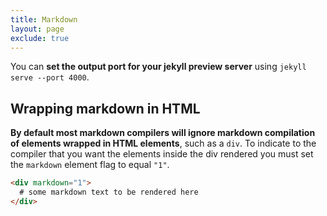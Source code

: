 ```yaml
---
title: Markdown
layout: page
exclude: true
---
```


You can **set the output port for your jekyll preview server** using `jekyll serve --port 4000`.

## Wrapping markdown in HTML

**By default most markdown compilers will ignore markdown compilation of elements wrapped in HTML elements**, such as a `div`. To indicate to the compiler that you want the elements inside the div rendered you must set the `markdown` element flag to equal `"1"`.
```md
<div markdown="1">
  # some markdown text to be rendered here
</div>
```


<!--stackedit_data:
eyJoaXN0b3J5IjpbMTAxMTI3ODEzMF19
-->